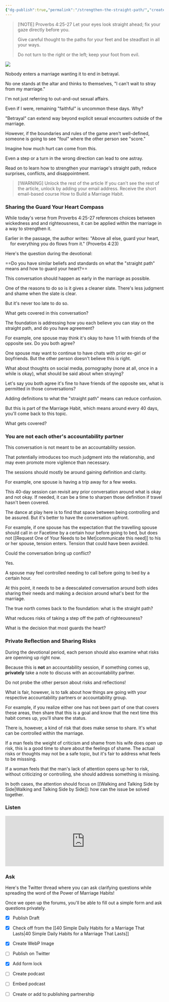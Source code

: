 ```yaml
---
{"dg-publish":true,"permalink":"/strengthen-the-straight-path/","created":"","updated":""}
---
```



> [!NOTE] Proverbs 4:25-27
> Let your eyes look straight ahead; fix your gaze directly before you.
> 
> Give careful thought to the paths for your feet and be steadfast in all your ways.
> 
> Do not turn to the right or the left; keep your foot from evil.

![](https://res.cloudinary.com/dt9hlo5sw/image/upload/v1679935532/obsidian/image_knfuwt.png)

Nobody enters a marriage wanting it to end in betrayal.  

No one stands at the altar and thinks to themselves, "I can't wait to stray from my marriage."

I'm not just referring to out-and-out sexual affairs.

Even if I were, remaining "faithful" is uncommon these days.  Why?

"Betrayal" can extend way beyond explicit sexual encounters outside of the marriage.

However, if the boundaries and rules of the game aren't well-defined, someone is going to see "foul" where the other person see "score."

Imagine how much hurt can come from this.

Even a step or a turn in the wrong direction can lead to one astray.

Read on to learn how to strengthen your marriage's straight path, reduce surprises, conflicts, and disappointment.

> [!WARNING] Unlock the rest of the article
> If you can't see the rest of the article, unlock by adding your email address.  Receive the short email-based course How to Build a Marriage Habit.
<div class="convertful-202420"></div>
<!--- form here -->
<div class="convertful-202420"></div>


### Sharing the Guard Your Heart Compass

While today's verse from Proverbs 4:25-27 references choices between wickedness and and righteousness, it can be applied within the marriage in a way to strengthen it.

Earlier in the passage, the author writes: "Above all else, guard your heart,  
    for everything you do flows from it." (Proverbs 4:23)

Here's the question during the devotional:

==Do you have similar beliefs and standards on what the "straight path" means and how to guard your heart?==

This conversation should happen as early in the marriage as possible.

One of the reasons to do so is it gives a cleaner slate.  There's less judgment and shame when the slate is clear.

But it's never too late to do so.

What gets covered in this conversation?

The foundation is addressing how you each believe you can stay on the straight path, and do you have agreement?

For example, one spouse may think it's okay to have 1:1 with friends of the opposite sex.  Do you both agree?

One spouse may want to continue to have chats with prior ex-girl or boyfriends.  But the other person doesn't believe this is right.

What about thoughts on social media, pornography (none at all, once in a while is okay), what should be said about when straying?

Let's say you both agree it's fine to have friends of the opposite sex, what is permitted in those conversations?

Adding definitions to what the "straight path" means can reduce confusion.

But this is part of the Marriage Habit, which means around every 40 days, you'll come back to this topic.

What gets covered?

### You are not each other's accountability partner
This conversation is not meant to be an accountability session.

That potentially introduces too much judgment into the relationship, and may even promote more vigilence than necessary.

The sessions should mostly be around gaining definition and clarity.

For example, one spouse is having a trip away for a few weeks.

This 40-day session can revisit any prior conversation around what is okay and not okay.  If needed, it can be a time to sharpen those definition if travel hasn't been covered.

The dance at play here is to find that space between being controlling and be assured.  But it's better to have the conversation upfront.

For example, if one spouse has the expectation that the travelling spouse should call in or Facetime by a certain hour before going to bed, but does not [[Request One of Your Needs to be Met\|communicate this need]] to his or her spouse, tension enters.  Tension that could have been avoided.

Could the conversation bring up conflict?

Yes.

A spouse may feel controlled needing to call before going to bed by a certain hour.

At this point, it needs to be a deescalated conversation around both sides sharing their needs and making a decision around what's best for the marriage.

The true north comes back to the foundation: what is the straight path?

What reduces risks of taking a step off the path of righteousness?

What is the decision that most guards the heart?

### Private Reflection and Sharing Risks
During the devotional period, each person should also examine what risks are openning up right now.  

Because this is **not** an accountability session, if something comes up, **privately** take a note to discuss with an accountability partner.  

Do not probe the other person about risks and reflections!

What is fair, however, is to talk about how things are going with your respective accountability partners or accountability group.

For example, if you realize either one has not been part of one that covers these areas, then share that this is a goal and know that the next time this habit comes up, you'll share the status.

There is, however, a kind of risk that does make sense to share.  It's what can be controlled within the marriage.

If a man feels the weight of criticism and shame from his wife does open up risk, this is a good time to share about the feelings of shame.  The actual risks or thoughts may not be a safe topic, but it's fair to address what feels to be misssing.

If a woman feels that the man's lack of attention opens up her to risk, without criticizing or controlling, she should address something is missing.

In both cases, the attention should focus on [[Walking and Talking Side by Side\|Walking and Talking Side by Side]]: how can the issue be solved together.

### Listen
<div class="podcastdotco-wrapper"><iframe data-target="the-marriage-habit/strengthen-your-straight-path" src="https://play.pod.co/the-marriage-habit/strengthen-your-straight-path" frameborder="0" width="100%" scrolling="no" style="overflow:hidden;max-width:750px;height:160px;"class="podcastdotco-player podcastdotco-player--episode"></iframe><script src="https://play.pod.co/embed/frame-v1.js"></script></div>

### Ask
Here's the Twitter thread where you can ask clarifying questions while spreading the word of the Power of Marriage Habits!

Once we open up the forums, you'll be able to fill out a simple form and ask questions privately.

- [x] Publish Draft
- [x] Check off from the [[40 Simple Daily Habits for a Marriage That Lasts\|40 Simple Daily Habits for a Marriage That Lasts]]
- [x] Create WebP Image
- [ ] Publish on Twitter
- [x] Add form lock
- [ ] Create podcast
- [ ] Embed podcast
- [ ] Create or add to publishing partnership



<!-- HTML Meta Tags --> <title>Strengthen the Straight Path</title> <head><meta name="description" content="Don't get surprised by a marriage that strays by adding this simple marriage habit to strengthen the straight path. Don't make assumptions that can surprise you."> <!-- Facebook Meta Tags --> <meta property="og:url" content="https://themarriagehabit.com/strengthen-the-straight-path/"> <meta property="og:type" content="website"> <meta property="og:title" content="Strengthen the Straight Path"> <meta property="og:description" content="Don't get surprised by a marriage that strays by adding this simple marriage habit to strengthen the straight path. Don't make assumptions that can surprise you."> <meta property="og:image" content="https://res.cloudinary.com/dt9hlo5sw/image/upload/v1679935532/obsidian/image_knfuwt.png"> <!-- Twitter Meta Tags --> <meta name="twitter:card" content="summary_large_image"> <meta property="twitter:domain" content="themarriagehabit.com"> <meta property="twitter:url" content="https://themarriagehabit.com/strengthen-the-straight-path/"> <meta name="twitter:title" content="Strengthen the Straight Path"> <meta name="twitter:description" content="Don't get surprised by a marriage that strays by adding this simple marriage habit to strengthen the straight path. Don't make assumptions that can surprise you."> <meta name="twitter:image" content="https://res.cloudinary.com/dt9hlo5sw/image/upload/v1679935532/obsidian/image_knfuwt.png"> </head>
<!-- Meta Tags Generated via https://www.opengraph.xyz -->